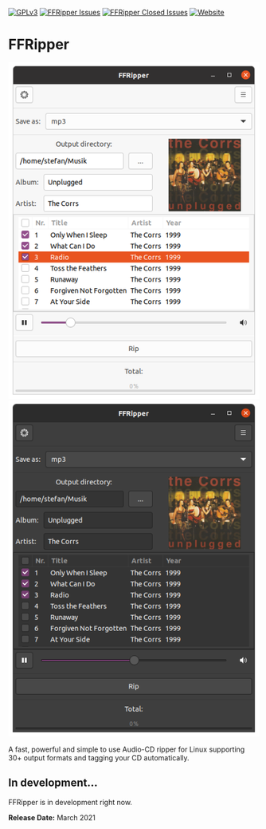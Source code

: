 [![GPLv3](https://img.shields.io/github/license/thepickwickclub/ffripper)](https://github.com/ThePickwickClub/ffripper/blob/main/LICENSE)
[![FFRipper Issues](https://img.shields.io/github/issues/thepickwickclub/ffripper)](https://github.com/ThePickwickClub/ffripper/issues)
[![FFRipper Closed Issues](https://img.shields.io/github/issues-closed/thepickwickclub/ffripper)](https://github.com/ThePickwickClub/ffripper/issues?q=is%3Aissue+is%3Aclosed)
[![Website](https://img.shields.io/website?down_color=lightgrey&down_message=offline&up_color=green&up_message=online&url=https%3A%2F%2Fthepickwickclub.github.io%2Fffripper%2F)](https://thepickwickclub.github.io/ffripper/)
# FFRipper
![FFRipper](data/ffripper-screenshot.png)![FFRipper Dark](data/ffripper-dark-screenshot.png)

A fast, powerful and simple to use Audio-CD ripper for Linux supporting 30+ output formats and tagging your CD automatically.

## In development...

FFRipper is in development right now.

**Release Date:** March 2021